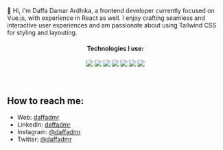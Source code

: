 <!-- <h2 align="center"><strong> Hello 🖐 </strong></h2> -->

👋  Hi, I'm Daffa Damar Ardhika, a frontend developer currently focused on Vue.js, with experience in React as well. I enjoy crafting seamless and interactive user experiences and am passionate about using Tailwind CSS for styling and layouting.

<h4 align="center"><strong>Technologies I use:</strong></h4>
<div align='center'>
	<img src='https://img.shields.io/badge/javascript-%23323330.svg?style=for-the-badge&logo=javascript&logoColor=%23F7DF1E' />
	<img src='https://img.shields.io/badge/react-%2320232a.svg?style=for-the-badge&logo=react&logoColor=%2361DAFB' />
	<img src='https://img.shields.io/badge/Next-black?style=for-the-badge&logo=next.js&logoColor=white' />
	<img src='https://img.shields.io/badge/svelte-%23f1413d.svg?style=for-the-badge&logo=svelte&logoColor=white' />
	<img src='https://img.shields.io/badge/Vue.js-35495E?style=for-the-badge&logo=vuedotjs&logoColor=4FC08D' />
	<img src='https://img.shields.io/badge/nuxt.js-00DC82?style=for-the-badge&logo=nuxt.js&logoColor=white' />
	<img src='https://img.shields.io/badge/tailwindcss-0F172A?&logo=tailwindcss' />
</div>
<br />
<br />

<!-- 
<div align='center'>
<a href="https://github.com/daffadmr">
  <img src="https://github-readme-stats.vercel.app/api?username=daffadmr&theme=gotham&hide_border=false&include_all_commits=false&count_private=false" />
</a>
</div >
 -->
<!-- <div align='center'>
  <img src='https://github-readme-streak-stats.herokuapp.com/?user=daffadmr&theme=gotham&hide_border=false' />
</div> -->

<!--
<div align='center'>
	<a href='https://linkedin.com/in/daffadmr/'>
	<img src='https://img.shields.io/badge/LinkedIn-%230077B5.svg?logo=linkedin&logoColor=white' />
</a>
<a href='https://twitter.com/daffadmr'>
	<img src='https://img.shields.io/twitter/url?label=twitter&style=social&url=https%3A%2F%2Ftwitter.com%2Fdaffadmr' />
</a>
</div>
-->

## How to reach me:
- Web: [daffadmr](https://daffadmr.vercel.app)
- LinkedIn: [daffadmr](https://www.linkedin.com/in/daffadmr)
- Instagram: [@daffadmr](https://instagram.com/daffadmr)
- Twitter: [@daffadmr](https://twitter.com/daffadmr)
